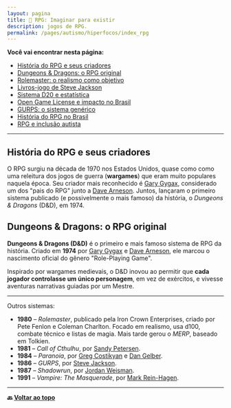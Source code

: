 ```yaml
---
layout: pagina
title: 🎲 RPG: Imaginar para existir
description: jogos de RPG.
permalink: /pages/autismo/hiperfocos/index_rpg
---
```


**Você vai encontrar nesta página:**


- [História do RPG e seus criadores](#história-do-rpg-e-seus-criadores)
- [Dungeons & Dragons: o RPG original](#dungeons--dragons-o-rpg-original)
- [Rolemaster: o realismo como objetivo](#rolemaster-o-realismo-como-objetivo)
- [Livros-jogo de Steve Jackson](#📕-livros-jogo-de-steve-jackson-rpg-de-bolso)
- [Sistema D20 e estatística](#sistema-d20)
- [Open Game License e impacto no Brasil](#open-game-license-e-impacto-no-brasil)
- [GURPS: o sistema genérico](#gurps-o-sistema-genérico)
- [História do RPG no Brasil](#história-do-rpg-no-brasil)
- [RPG e inclusão autista](#rpg-e-inclusão-autista)

---

## História do RPG e seus criadores


O RPG surgiu na década de 1970 nos Estados Unidos, quase como como uma releitura  dos jogos de guerra (**wargames**) que eram muito populares naquela época. Seu criador mais reconhecido é [Gary Gygax](https://pt.wikipedia.org/wiki/Gary_Gygax), considerado um dos "pais do RPG" junto a [Dave Arneson](https://pt.wikipedia.org/wiki/Dave_Arneson). Juntos, lançaram o primeiro sistema publicado (e possivelmente o mais famoso) da história, o *Dungeons & Dragons* (D&D), em 1974.

## Dungeons & Dragons: o RPG original

**Dungeons & Dragons (D&D)** é o primeiro e mais famoso sistema de RPG da história. Criado em **1974** por [Gary Gygax](https://pt.wikipedia.org/wiki/Gary_Gygax) e [Dave Arneson](https://pt.wikipedia.org/wiki/Dave_Arneson), ele marcou o nascimento oficial do gênero "Role-Playing Game".

Inspirado por wargames medievais, o D&D inovou ao permitir que **cada jogador controlasse um único personagem**, em vez de exércitos, e vivesse aventuras narrativas guiadas por um Mestre.

---

Outros sistemas:  

- **1980** – *Rolemaster*, publicado pela Iron Crown Enterprises, criado por Pete Fenlon e Coleman Charlton. Focado em realismo, usa d100, combate técnico e listas de magia. Mais tarde gerou o *MERP*, baseado em Tolkien.
- **1981** – *Call of Cthulhu*, por [Sandy Petersen](https://en.wikipedia.org/wiki/Sandy_Petersen).
- **1984** – *Paranoia*, por [Greg Costikyan](https://en.wikipedia.org/wiki/Greg_Costikyan) e [Dan Gelber](https://en.wikipedia.org/wiki/Paranoia_(role-playing_game)).
- **1986** – *GURPS*, por [Steve Jackson](https://en.wikipedia.org/wiki/Steve_Jackson_(American_game_designer)).
- **1987** – *Shadowrun*, por [Jordan Weisman](https://en.wikipedia.org/wiki/Jordan_Weisman).
- **1991** – *Vampire: The Masquerade*, por [Mark Rein-Hagen](https://en.wikipedia.org/wiki/Mark_Rein-Hagen).


---


**🔙 [Voltar ao topo](#rpg-imaginar-para-existir)**

